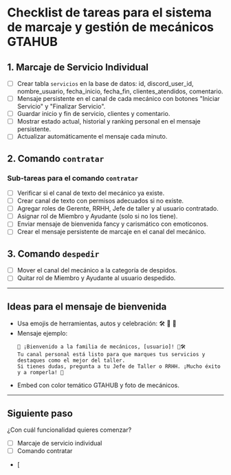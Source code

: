 # Checklist de tareas para el sistema de marcaje y gestión de mecánicos GTAHUB

## 1. Marcaje de Servicio Individual
- [ ] Crear tabla `servicios` en la base de datos: id, discord_user_id, nombre_usuario, fecha_inicio, fecha_fin, clientes_atendidos, comentario.
- [ ] Mensaje persistente en el canal de cada mecánico con botones "Iniciar Servicio" y "Finalizar Servicio".
- [ ] Guardar inicio y fin de servicio, clientes y comentario.
- [ ] Mostrar estado actual, historial y ranking personal en el mensaje persistente.
- [ ] Actualizar automáticamente el mensaje cada minuto.

## 2. Comando `contratar`

### Sub-tareas para el comando `contratar`
- [ ] Verificar si el canal de texto del mecánico ya existe.
- [ ] Crear canal de texto con permisos adecuados si no existe.
- [ ] Agregar roles de Gerente, RRHH, Jefe de taller y al usuario contratado.
- [ ] Asignar rol de Miembro y Ayudante (solo si no los tiene).
- [ ] Enviar mensaje de bienvenida fancy y carismático con emoticonos.
- [ ] Crear el mensaje persistente de marcaje en el canal del mecánico.

## 3. Comando `despedir`
- [ ] Mover el canal del mecánico a la categoría de despidos.
- [ ] Quitar rol de Miembro y Ayudante al usuario despedido.

---

## Ideas para el mensaje de bienvenida

- Usa emojis de herramientas, autos y celebración: 🛠️ 🚗 🎉
- Mensaje ejemplo:
  ```
  🎉 ¡Bienvenido a la familia de mecánicos, [usuario]! 🚗🛠️
  Tu canal personal está listo para que marques tus servicios y destaques como el mejor del taller.
  Si tienes dudas, pregunta a tu Jefe de Taller o RRHH. ¡Mucho éxito y a romperla! 💪
  ```
- Embed con color temático GTAHUB y foto de mecánicos.

---

## Siguiente paso

¿Con cuál funcionalidad quieres comenzar?
- [ ] Marcaje de servicio individual
- [ ] Comando contratar
- [